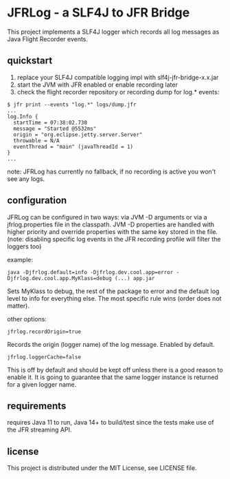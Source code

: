 # JFRLog - a SLF4J to JFR Bridge
This project implements a SLF4J logger which records all log messages as Java Flight Recorder events.


## quickstart
1. replace your SLF4J compatible logging impl with slf4j-jfr-bridge-x.x.jar
2. start the JVM with JFR enabled or enable recording later
3. check the flight recorder repository or recording dump for log.* events:

```
$ jfr print --events "log.*" logs/dump.jfr
...
log.Info {
  startTime = 07:38:02.730
  message = "Started @5532ms"
  origin = "org.eclipse.jetty.server.Server"
  throwable = N/A
  eventThread = "main" (javaThreadId = 1)
}
...
```
note: JFRLog has currently no fallback, if no recording is active you won't see any logs.


## configuration
JFRLog can be configured in two ways: via JVM -D arguments or via a jfrlog.properties
file in the classpath. JVM -D properties are handled with higher priority and override
properties with the same key stored in the file.
(note: disabling specific log events in the JFR recording profile will filter the loggers too)

example:
```
java -Djfrlog.default=info -Djfrlog.dev.cool.app=error -Djfrlog.dev.cool.app.MyKlass=debug (...) app.jar
```
Sets MyKlass to debug, the rest of the package to error and the default log level
to info for everything else. The most specific rule wins (order does not matter).


other options:
```
jfrlog.recordOrigin=true
```
Records the origin (logger name) of the log message. Enabled by default.

```
jfrlog.loggerCache=false
```
This is off by default and should be kept off unless there is a good reason to enable
it. It is going to guarantee that the same logger instance is returned for a given
logger name.


## requirements
requires Java 11 to run, Java 14+ to build/test since the tests make use of the JFR
streaming API.

## license
This project is distributed under the MIT License, see LICENSE file.

